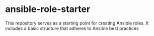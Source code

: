 # ansible-role-starter
This repository serves as a starting point for creating Ansible roles. It includes a basic structure that adheres to Ansible best practices
